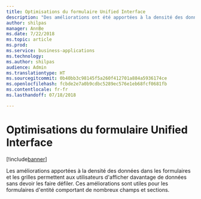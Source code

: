 ```yaml
---
title: Optimisations du formulaire Unified Interface
description: "Des améliorations ont été apportées à la densité des données dans les formulaires et les grilles"
author: shilpas
manager: AnnBe
ms.date: 7/22/2018
ms.topic: article
ms.prod: 
ms.service: business-applications
ms.technology: 
ms.author: shilpas
audience: Admin
ms.translationtype: HT
ms.sourcegitcommit: 0b40bb3c98145f5a260f412701a884a5936174ce
ms.openlocfilehash: fcbde2e7a0b9cdbc5289ec576e1eb68fcf0681fb
ms.contentlocale: fr-fr
ms.lasthandoff: 07/18/2018

---
```

# <a name="unified-interface-form-optimizations"></a>Optimisations du formulaire Unified Interface


[!include[banner](../../includes/banner.md)]

Les améliorations apportées à la densité des données dans les formulaires et les grilles permettent aux utilisateurs d'afficher davantage de données sans devoir les faire défiler. Ces améliorations sont utiles pour les formulaires d'entité comportant de nombreux champs et sections.

